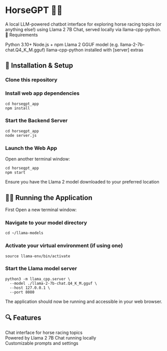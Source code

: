 # HorseGPT 🐎💬
A local LLM-powered chatbot interface for exploring horse racing topics (or anything else!) using Llama 2 7B Chat, served locally via llama-cpp-python.
🧠 Requirements

Python 3.10+
Node.js + npm
Llama 2 GGUF model (e.g. llama-2-7b-chat.Q4_K_M.gguf)
llama-cpp-python installed with [server] extras

## 🚀 Installation & Setup

### Clone this repository

### Install web app dependencies
```
cd horsegpt_app
npm install
```

### Start the Backend Server
```
cd horsegpt_app
node server.js
```
### Launch the Web App
Open another terminal window:
```
cd horsegpt_app
npm start
```

Ensure you have the Llama 2 model downloaded to your preferred location

## 🏃‍♂️ Running the Application
First Open a new terminal window:

### Navigate to your model directory
```cd ~/llama-models```

### Activate your virtual environment (if using one)
```source llama-env/bin/activate```

### Start the Llama model server
```
python3 -m llama_cpp.server \
  --model ./llama-2-7b-chat.Q4_K_M.gguf \
  --host 127.0.0.1 \
  --port 8080
```
The application should now be running and accessible in your web browser.

## 🔍 Features
Chat interface for horse racing topics\
Powered by Llama 2 7B Chat running locally\
Customizable prompts and settings
